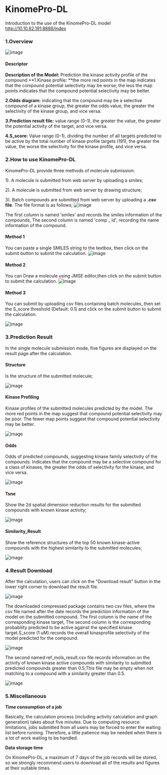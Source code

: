 # KinomePro-DL
Introduction to the use of the KinomePro-DL model
http://10.10.82.191:8888/index

### 1.Overview

![image](https://github.com/Timeless1/KinomeScan/blob/main/fig/KinomeScan.jpg)

#### Descriptor

**Description of the Model:** Prediction the kinase activity profile of the compound
**1.Kinase profile: **the more red points in the map indicates that the compound potential selectivity may be worse; the less the map points indicates that the compound potential selectivity may be better.

**2.Odds diagram:** indicating that the compound may be a selective compound of a kinase group, the greater the odds value, the greater the selectivity of the kinase group, and vice versa.

**3.Prediction result file:** value range (0-1), the greater the value, the greater the potential activity of the target, and vice versa.

**4.S_score:** Value range (0-1), dividing the number of all targets predicted to be active by the total number of kinase profile targets (191), the greater the value, the worse the selectivity for the kinase profile, and vice versa.

### 2.How to use KinomePro-DL

KinomePro-DL provide three methods of molecule submission:

1). A molecule is submitted from web server by uploading a smiles;

2). A molecule is submitted from web server by drawing structure;

3). Batch compounds are submitted from web server by uploading a **.csv file**. The file format is as follows;
![image](https://github.com/Timeless1/KinomeScan/blob/main/fig/image-20230530101603116.png)

The first column is named 'smiles' and records the smiles information of the compounds, The second column is named 'comp _ id', recording the name information of the compound.

#### Method 1

You can paste a single SMILES string to the textbox, then click on the submit button to submit the calculation.
![image](https://github.com/Timeless1/KinomeScan/blob/main/fig/image-20230530101218972.png)

#### Method 2

You can Draw a molecule using JMSE editor,then click on the submit button to submit the calculation.
![image](https://github.com/Timeless1/KinomeScan/blob/main/fig/image-20230530101337122.png)

#### Method 3

You can submit by uploading csv files containing batch molecules, then set the S_score threshold (Default: 0.1) and click on the submit button to submit the calculation.

![image](https://github.com/Timeless1/KinomeScan/blob/main/fig/image-20230530102156027.png)

### 3.Prediction Result 

In the single molecule submission mode, five figures are displayed on the result page after the calculation.

#### Structure

Is the structure of the submitted molecule;

![image](https://github.com/Timeless1/KinomeScan/blob/main/fig/20230530102422.447293.png)

#### Kinase Profiling

Kinase profiles of the submitted molecules predicted by the model. The more red points in the map suggest that compound potential selectivity may be poor. The fewer map points suggest that compound potential selectivity may be better.

![image](https://github.com/Timeless1/KinomeScan/blob/main/fig/20230530102422.447293-comp_1.png)

#### Odds

Odds of predicted compounds, suggesting kinase family selectivity of the compounds. Indicates that the compound may be a selective compound for a class of kinases, the greater the odds of selectivity for the kinase, and vice versa.

![image](https://github.com/Timeless1/KinomeScan/blob/main/fig/20230530102422.447293-odds.png)

#### Tsne

Show the 2d spatial dimension reduction results for the submitted compounds with known kinase activity;

![image](https://github.com/Timeless1/KinomeScan/blob/main/fig/20230530102422.447293-tsne-result.png)

#### Similarity_Result

Show the reference structures of the top 50 known kinase-active compounds with the highest similarity to the submitted molecules;

![image](https://github.com/Timeless1/KinomeScan/blob/main/fig/20230530102422.447293-result.png)

### 4.Result Download

After the calculation, users can click on the "Download result" button in the lower right corner to download the result file.

![image](https://github.com/Timeless1/KinomeScan/blob/main/fig/image-20230530104415231.png)

The downloaded compressed package contains two csv files, where the csv file named after the date records the prediction information of the model on the submitted compound. The first column is the name of the corresponding kinase target, The second column is the corresponding probability predicted to be active against the specified kinase target.S_score (1 uM) records the overall kinasprofile selectivity of the model predicted for the compound.

![image](https://github.com/Timeless1/KinomeScan/blob/main/fig/image-20230530104951321.png)

The second named ref_mols_result.csv file records information on the activity of known kinase active compounds with similarity to submitted predicted compounds greater than 0.5;This file may be empty when not matching to a compound with a similarity greater than 0.5.

![image](https://github.com/Timeless1/KinomeScan/blob/main/fig/image-20230530105356282.png)

### 5.Miscellaneous

**Time consumption of a job**

Basically, the calculation process (including activity calculation and graph generation) takes about five minutes. Due to computing resource limitations, jobs submitted from all users may be forced to enter the waiting list before running. Therefore, a little patience may be needed when there is a lot of work waiting to be handled.

**Data storage time**

On KinomePro-DL, a maximum of 7 days of the job records will be stored, so we strongly recommend
users to download all of the results and figures at their suitable times.
